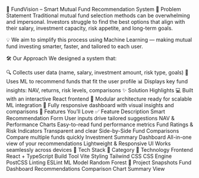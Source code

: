 🎯 FundVision – Smart Mutual Fund Recommendation System
🧩 Problem Statement
Traditional mutual fund selection methods can be overwhelming and impersonal. Investors struggle to find the best options that align with their salary, investment capacity, risk appetite, and long-term goals.

💡 We aim to simplify this process using Machine Learning — making mutual fund investing smarter, faster, and tailored to each user.

🛠️ Our Approach
We designed a system that:

🔍 Collects user data (name, salary, investment amount, risk type, goals)
🤖 Uses ML to recommend funds that fit the user profile
📊 Displays key fund insights: NAV, returns, risk levels, comparisons
✨ Solution Highlights
💻 Built with an interactive React frontend
🧱 Modular architecture ready for scalable ML integration
📱 Fully responsive dashboard with visual insights and comparisons
🚀 Features You’ll Love
✅ Feature	Description
Smart Recommendation Form	User inputs drive tailored suggestions
NAV & Performance Charts	Easy-to-read fund performance metrics
Fund Ratings & Risk Indicators	Transparent and clear
Side-by-Side Fund Comparisons	Compare multiple funds quickly
Investment Summary Dashboard	All-in-one view of your recommendations
Lightweight & Responsive UI	Works seamlessly across devices
🧰 Tech Stack
📂 Category	🔧 Technology
Frontend	React + TypeScript
Build Tool	Vite
Styling	Tailwind CSS
CSS Engine	PostCSS
Linting	ESLint
ML Model	Random Forest
📸 Project Snapshots
Fund Dashboard	Recommendations	Comparison Chart	Summary View
